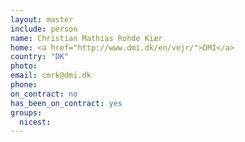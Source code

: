 ```yaml
---
layout: master
include: person
name: Christian Mathias Rohde Kiær
home: <a href="http://www.dmi.dk/en/vejr/">DMI</a>
country: "DK"
photo:
email: cmrk@dmi.dk
phone:
on_contract: no
has_been_on_contract: yes
groups:
  nicest:
---
```

